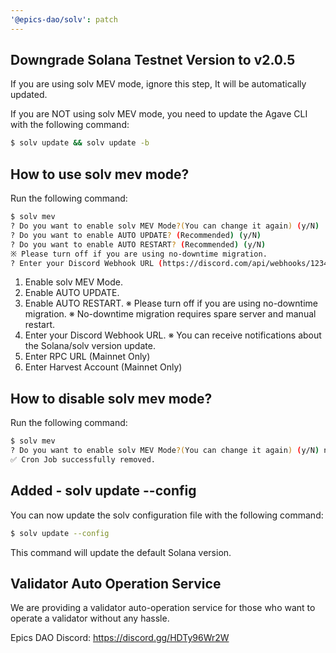 ```yaml
---
'@epics-dao/solv': patch
---
```


## Downgrade Solana Testnet Version to v2.0.5

If you are using solv MEV mode, ignore this step, It will be automatically updated.

If you are NOT using solv MEV mode, you need to update the Agave CLI with the following command:

```bash
$ solv update && solv update -b
```

## How to use solv mev mode?

Run the following command:

```bash
$ solv mev
? Do you want to enable solv MEV Mode?(You can change it again) (y/N)
? Do you want to enable AUTO UPDATE? (Recommended) (y/N)
? Do you want to enable AUTO RESTART? (Recommended) (y/N)
※ Please turn off if you are using no-downtime migration.
? Enter your Discord Webhook URL (https://discord.com/api/webhooks/1234)
```

1.  Enable solv MEV Mode.
2.  Enable AUTO UPDATE.
3.  Enable AUTO RESTART.
    ※ Please turn off if you are using no-downtime migration.
    ※ No-downtime migration requires spare server and manual restart.
4.  Enter your Discord Webhook URL.
    ※ You can receive notifications about the Solana/solv version update.
5.  Enter RPC URL (Mainnet Only)
6.  Enter Harvest Account (Mainnet Only)

## How to disable solv mev mode?

Run the following command:

```bash
$ solv mev
? Do you want to enable solv MEV Mode?(You can change it again) (y/N) n
✅ Cron Job successfully removed.
```

## Added - solv update --config

You can now update the solv configuration file with the following command:

```bash
$ solv update --config
```

This command will update the default Solana version.

## Validator Auto Operation Service

We are providing a validator auto-operation service for those who want to operate a validator without any hassle.

Epics DAO Discord: <https://discord.gg/HDTy96Wr2W>
